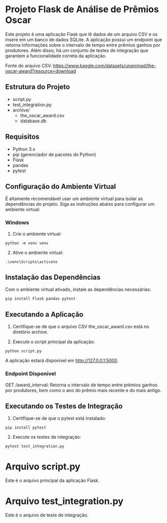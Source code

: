 # Projeto Flask de Análise de Prêmios Oscar

Este projeto é uma aplicação Flask que lê dados de um arquivo CSV e os insere em um banco de dados SQLite. A aplicação possui um endpoint que retorna informações sobre o intervalo de tempo entre prêmios ganhos por produtores. Além disso, há um conjunto de testes de integração que garantem a funcionalidade correta da aplicação.

Fonte do arquivo CSV: https://www.kaggle.com/datasets/unanimad/the-oscar-award?resource=download

## Estrutura do Projeto
- script.py
- test_integration.py
- archive/
  - the_oscar_award.csv
  - database.db

## Requisitos

- Python 3.x
- pip (gerenciador de pacotes do Python)
- Flask
- pandas
- pytest

## Configuração do Ambiente Virtual

É altamente recomendável usar um ambiente virtual para isolar as dependências do projeto. Siga as instruções abaixo para configurar um ambiente virtual:

### Windows

1. Crie o ambiente virtual:
```
python -m venv venv
```

2. Ative o ambiente virtual:
```
.\venv\Scripts\activate
```

## Instalação das Dependências
Com o ambiente virtual ativado, instale as dependências necessárias:
```
pip install Flask pandas pytest
```

## Executando a Aplicação
1. Certifique-se de que o arquivo CSV the_oscar_award.csv está no diretório archive.

2. Execute o script principal da aplicação:
```
python script.py
```

A aplicação estará disponível em http://127.0.0.1:5000.

### Endpoint Disponível
GET /award_interval: Retorna o intervalo de tempo entre prêmios ganhos por produtores, bem como o ano do prêmio mais recente e do mais antigo.


## Executando os Testes de Integração
1. Certifique-se de que o pytest está instalado:
```
pip install pytest
```

2. Execute os testes de integração:
``` 
pytest test_integration.py
```

# Arquivo script.py
Este é o arquivo principal da aplicação Flask.

# Arquivo test_integration.py
Este é o arquivo de teste de integração.
